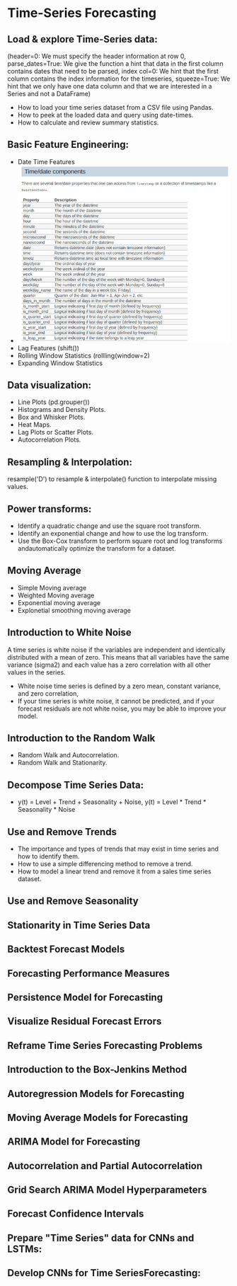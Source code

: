 # Time-Series Forecasting
## Load & explore Time-Series data: 
(header=0: We must specify the header information at row 0, parse_dates=True: We give the function a hint that data in the first column contains
dates that need to be parsed, index col=0: We hint that the first column contains the index information for the timeseries, squeeze=True: We hint that we only have one data column and that we are interested in a Series and not a DataFrame)
* How to load your time series dataset from a CSV file using Pandas.
* How to peek at the loaded data and query using date-times.
* How to calculate and review summary statistics.

## Basic Feature Engineering:
* Date Time Features
*  ![alt text](time-features.webp)
* Lag Features (shift())
* Rolling Window Statistics (rollling(window=2)
* Expanding Window Statistics

## Data visualization:
* Line Plots (pd.grouper())
* Histograms and Density Plots.
* Box and Whisker Plots.
* Heat Maps.
* Lag Plots or Scatter Plots.
* Autocorrelation Plots.
## Resampling & Interpolation:
resample('D') to resample & interpolate() function to interpolate missing values.
## Power transforms:
* Identify a quadratic change and use the square root transform.
* Identify an exponential change and how to use the log transform.
* Use the Box-Cox transform to perform square root and log transforms andautomatically optimize the transform for a dataset.
## Moving Average
* Simple Moving average
* Weighted Moving average
* Exponential moving average
* Explonetial smoothing moving average
## Introduction to White Noise
A time series is white noise if the variables are independent and identically distributed with a mean of zero. This means that all variables have the same variance (sigma2) and each value has a zero correlation with all other values in the series.
* White noise time series is defined by a zero mean, constant variance, and zero correlation, 
* If your time series is white noise, it cannot be predicted, and if your forecast residuals are not white noise, you may be able to improve your model.
## Introduction to the Random Walk
* Random Walk and Autocorrelation.
* Random Walk and Stationarity.
## Decompose Time Series Data: 
* y(t) = Level + Trend + Seasonality + Noise, y(t) = Level * Trend * Seasonality * Noise
## Use and Remove Trends
* The importance and types of trends that may exist in time series and how to identify them.
* How to use a simple differencing method to remove a trend.
* How to model a linear trend and remove it from a sales time series dataset.
## Use and Remove Seasonality
## Stationarity in Time Series Data
## Backtest Forecast Models
## Forecasting Performance Measures
## Persistence Model for Forecasting
## Visualize Residual Forecast Errors
## Reframe Time Series Forecasting Problems
## Introduction to the Box-Jenkins Method
## Autoregression Models for Forecasting
## Moving Average Models for Forecasting
## ARIMA Model for Forecasting
## Autocorrelation and Partial Autocorrelation
## Grid Search ARIMA Model Hyperparameters
## Forecast Confidence Intervals

## Prepare "Time Series" data for CNNs and LSTMs:
## Develop CNNs for Time SeriesForecasting:

